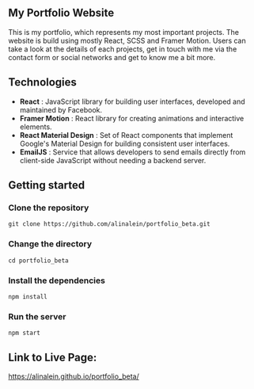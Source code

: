 ## My Portfolio Website

This is my portfolio, which represents my most important projects. The website is build using mostly React, SCSS and Framer Motion. Users can take a look at the details of each projects, get in touch with me via the contact form or social networks and get to know me a bit more.

## Technologies

- **React** : JavaScript library for building user interfaces, developed and maintained by Facebook.
- **Framer Motion** : React library for creating animations and interactive elements.
- **React Material Design** : Set of React components that implement Google's Material Design for building consistent user interfaces.
- **EmailJS** : Service that allows developers to send emails directly from client-side JavaScript without needing a backend server.

## Getting started

### Clone the repository

```
git clone https://github.com/alinalein/portfolio_beta.git
```

### Change the directory

```
cd portfolio_beta
```

### Install the dependencies

```
npm install
```

### Run the server

```
npm start
```

## Link to Live Page:

https://alinalein.github.io/portfolio_beta/
